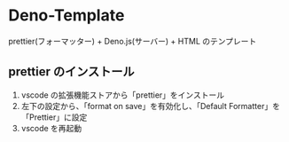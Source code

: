 # Deno-Template

prettier(フォーマッター) + Deno.js(サーバー) + HTML のテンプレート

## prettier のインストール

1. vscode の拡張機能ストアから「prettier」をインストール
2. 左下の設定から、「format on save」を有効化し、「Default Formatter」を「Prettier」に設定
3. vscode を再起動
